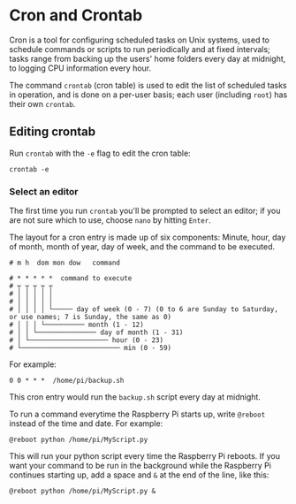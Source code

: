 # Cron and Crontab

Cron is a tool for configuring scheduled tasks on Unix systems, used to schedule commands or scripts to run periodically and at fixed intervals; tasks range from backing up the users' home folders every day at midnight, to logging CPU information every hour.

The command `crontab` (cron table) is used to edit the list of scheduled tasks in operation, and is done on a per-user basis; each user (including `root`) has their own `crontab`.

## Editing crontab

Run `crontab` with the `-e` flag to edit the cron table:

```
crontab -e
```

### Select an editor

The first time you run `crontab` you'll be prompted to select an editor; if you are not sure which to use, choose `nano` by hitting `Enter`.

The layout for a cron entry is made up of six components: Minute, hour, day of month, month of year, day of week, and the command to be executed.

```
# m h  dom mon dow   command
```

```
# * * * * *  command to execute
# ┬ ┬ ┬ ┬ ┬
# │ │ │ │ │
# │ │ │ │ │
# │ │ │ │ └───── day of week (0 - 7) (0 to 6 are Sunday to Saturday, or use names; 7 is Sunday, the same as 0)
# │ │ │ └────────── month (1 - 12)
# │ │ └─────────────── day of month (1 - 31)
# │ └──────────────────── hour (0 - 23)
# └───────────────────────── min (0 - 59)
```

For example:

```
0 0 * * *  /home/pi/backup.sh
```

This cron entry would run the `backup.sh` script every day at midnight.

To run a command everytime the Raspberry Pi starts up, write `@reboot` instead of the time and date. For example:

```
@reboot python /home/pi/MyScript.py
```

This will run your python script every time the Raspberry Pi reboots. If you want your command to be run in the background while the Raspberry Pi continues starting up, add a space and `&` at the end of the line, like this:

```
@reboot python /home/pi/MyScript.py &
```
